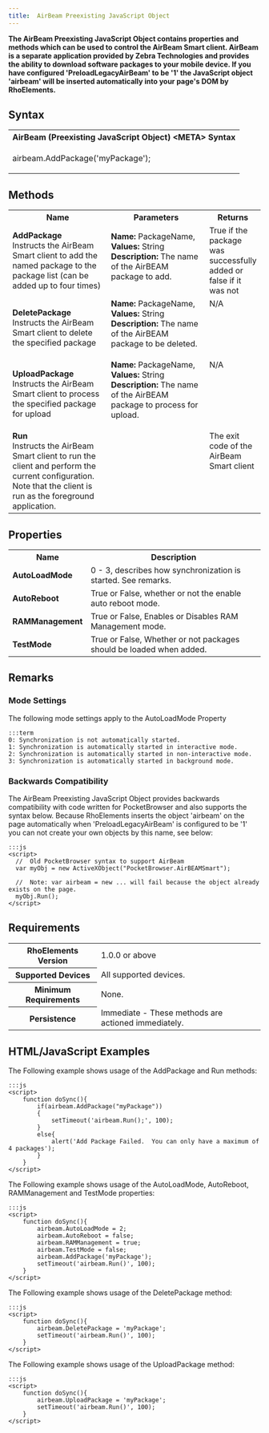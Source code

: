 ```yaml
---
title:  AirBeam Preexisting JavaScript Object
---
```

**The AirBeam Preexisting JavaScript Object contains properties and methods which can be used to control the AirBeam Smart client. AirBeam is a separate application provided by Zebra Technologies and provides the ability to download software packages to your mobile device. If you have configured 'PreloadLegacyAirBeam' to be '1' the JavaScript object 'airbeam' will be inserted automatically into your page's DOM by RhoElements.**

## Syntax

<table class="re-table"><tr><th class="tableHeading">AirBeam (Preexisting JavaScript Object) &lt;META&gt; Syntax
</th></tr><tr><td class="clsSyntaxCells clsOddRow"><p>airbeam.AddPackage('myPackage');</p></td></tr></table>

## Methods

<table class="re-table"><col width="40%" /><col width="40%" /><col width="20%" /><tr><th class="tableHeading">Name</th><th class="tableHeading">Parameters</th><th class="tableHeading">Returns</th></tr><tr><td style="text-align:left;" class="clsSyntaxCells clsOddRow"><b>AddPackage<br /></b>Instructs the AirBeam Smart client to add the named package to the package list (can be added up to four times)</td><td style="text-align:left;" class="clsSyntaxCells clsOddRow"><b>Name: </b>PackageName, 
<b>Values: </b>String<br /><b>Description: </b>The name of the AirBEAM package to add.<P /></td><td style="text-align:left;" valign="top" class="clsSyntaxCells clsOddRow">True if the package was successfully added or false if it was not</td></tr><tr><td class="clsSyntaxCells clsEvenRow" style="text-align:left;"><b>DeletePackage<br /></b>Instructs the AirBeam Smart client to delete the specified package</td><td class="clsSyntaxCells clsEvenRow" style="text-align:left;"><b>Name: </b>PackageName, 
<b>Values: </b>String<br /><b>Description: </b>The name of the AirBEAM package to be deleted.<P /></td><td class="clsSyntaxCells clsEvenRow" style="text-align:left;" valign="top">N/A</td></tr><tr><td style="text-align:left;" class="clsSyntaxCells clsOddRow"><b>UploadPackage<br /></b>Instructs the AirBeam Smart client to process the specified package for upload</td><td style="text-align:left;" class="clsSyntaxCells clsOddRow"><b>Name: </b>PackageName, 
<b>Values: </b>String<br /><b>Description: </b>The name of the AirBEAM package to process for upload.<P /></td><td style="text-align:left;" valign="top" class="clsSyntaxCells clsOddRow">N/A</td></tr><tr><td class="clsSyntaxCells clsEvenRow" style="text-align:left;"><b>Run<br /></b>Instructs the AirBeam Smart client to run the client and perform the current configuration.  Note that the client is run as the foreground application.</td><td class="clsSyntaxCells clsEvenRow" style="text-align:left;" /><td class="clsSyntaxCells clsEvenRow" style="text-align:left;" valign="top">The exit code of the AirBeam Smart client</td></tr>
</table>

## Properties

<table class="re-table"><col width="20%" /><col width="80%" /><tr><th class="tableHeading">Name</th><th class="tableHeading">Description</th></tr><tr><td style="text-align:left;" class="clsSyntaxCells clsOddRow"><b>AutoLoadMode</b></td><td style="text-align:left;" class="clsSyntaxCells clsOddRow">0 - 3, describes how synchronization is started.  See remarks.</td></tr><tr><td class="clsSyntaxCells clsEvenRow" style="text-align:left;"><b>AutoReboot</b></td><td class="clsSyntaxCells clsEvenRow" style="text-align:left;">True or False, whether or not the enable auto reboot mode.</td></tr><tr><td style="text-align:left;" class="clsSyntaxCells clsOddRow"><b>RAMManagement</b></td><td style="text-align:left;" class="clsSyntaxCells clsOddRow">True or False, Enables or Disables RAM Management mode.</td></tr><tr><td class="clsSyntaxCells clsEvenRow" style="text-align:left;"><b>TestMode</b></td><td class="clsSyntaxCells clsEvenRow" style="text-align:left;">True or False, Whether or not packages should be loaded when added.</td></tr>
</table>

## Remarks
### Mode Settings
The following mode settings apply to the AutoLoadMode Property

	:::term
	0: Synchronization is not automatically started.
	1: Synchronization is automatically started in interactive mode.
	2: Synchronization is automatically started in non-interactive mode.
	3: Synchronization is automatically started in background mode.

### Backwards Compatibility
The AirBeam Preexisting JavaScript Object provides backwards compatibility with code written for PocketBrowser and also supports the syntax below. Because RhoElements inserts the object 'airbeam' on the page automatically when 'PreloadLegacyAirBeam' is configured to be '1' you can not create your own objects by this name, see below:

	:::js
	<script>
	  //  Old PocketBrowser syntax to support AirBeam
	  var myObj = new ActiveXObject("PocketBrowser.AirBEAMSmart"); 
	  
	  //  Note: var airbeam = new ... will fail because the object already exists on the page.
	  myObj.Run();
	</script>

## Requirements

<table class="re-table"><tr><th class="tableHeading">RhoElements Version</th><td class="clsSyntaxCell clsEvenRow">1.0.0 or above
</td></tr><tr><th class="tableHeading">Supported Devices</th><td class="clsSyntaxCell clsOddRow">All supported devices.</td></tr><tr><th class="tableHeading">Minimum Requirements</th><td class="clsSyntaxCell clsOddRow">None.</td></tr><tr><th class="tableHeading">Persistence</th><td class="clsSyntaxCell clsEvenRow">Immediate - These methods are actioned immediately.</td></tr>
</table>

## HTML/JavaScript Examples
The Following example shows usage of the AddPackage and Run methods:

	:::js
	<script>
		function doSync(){
			if(airbeam.AddPackage("myPackage"))
			{
				setTimeout('airbeam.Run();', 100);
			}
			else{
				alert('Add Package Failed.  You can only have a maximum of 4 packages');
			}
		}
	</script>

The Following example shows usage of the AutoLoadMode, AutoReboot, RAMManagement and TestMode properties:

	:::js
	<script>
		function doSync(){
			airbeam.AutoLoadMode = 2;
			airbeam.AutoReboot = false;
			airbeam.RAMManagement = true;
			airbeam.TestMode = false;
			airbeam.AddPackage('myPackage');
			setTimeout('airbeam.Run()', 100);
		}
	</script>

The Following example shows usage of the DeletePackage method:

	:::js
	<script>
		function doSync(){
			airbeam.DeletePackage = 'myPackage';
			setTimeout('airbeam.Run()', 100);
		}
	</script>

The Following example shows usage of the UploadPackage method:

	:::js
	<script>
		function doSync(){
			airbeam.UploadPackage = 'myPackage';
			setTimeout('airbeam.Run()', 100);
		}
	</script>
